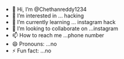 - 👋 Hi, I’m @Chethanreddy1234
- 👀 I’m interested in ... hacking 
- 🌱 I’m currently learning ... instagram hack 
- 💞️ I’m looking to collaborate on ...instagram 
- 📫 How to reach me ...phone number 
- 😄 Pronouns: ...no 
- ⚡ Fun fact: ...no

<!---
Chethanreddy1234/Chethanreddy1234 is a ✨ special ✨ repository because its `README.md` (this file) appears on your GitHub profile.
You can click the Preview link to take a look at your changes.
--->
